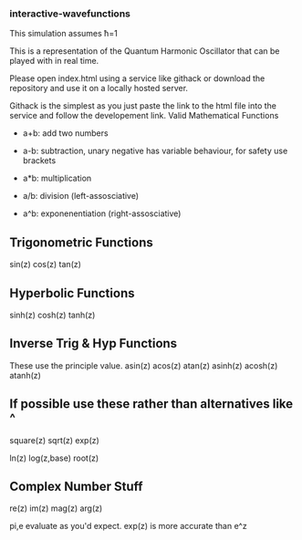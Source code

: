 ### interactive-wavefunctions
This simulation assumes ħ=1

This is a representation of the Quantum Harmonic Oscillator that can be played with in real time.

Please open index.html using a service like githack or download the repository and use it on a locally hosted server.

Githack is the simplest as you just paste the link to the html file into the service and follow the developement link.
Valid Mathematical Functions

- a+b: add two numbers

- a-b: subtraction, unary negative has variable behaviour, for safety use brackets

- a*b: multiplication

- a/b: division (left-assosciative)

- a^b: exponenentiation (right-assosciative)


## Trigonometric Functions
sin(z) cos(z) tan(z)


## Hyperbolic Functions
sinh(z) cosh(z) tanh(z)


## Inverse Trig & Hyp Functions
These use the principle value.
asin(z) acos(z) atan(z)
asinh(z) acosh(z) atanh(z)


## If possible use these rather than alternatives like ^
square(z) sqrt(z) exp(z) 


ln(z) log(z,base) root(z)

## Complex Number Stuff
re(z) im(z)
mag(z) arg(z)

pi,e evaluate as you'd expect. exp(z) is more accurate than e^z
